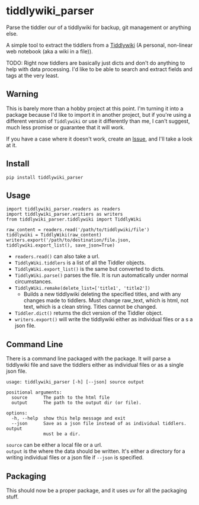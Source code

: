 # tiddlywiki_parser
Parse the tiddler our of a tiddlywiki for backup, git management or anything
else. 

A simple tool to extract the tiddlers from a [Tiddlywiki](https://tiddlywiki.com/) (A personal, non-linear web notebook (aka a wiki in a file)).

TODO: Right now tiddlers are basically just dicts and don't do anything to 
help with data processing.  I'd like to be able to search and extract fields
and tags at the very least.

## Warning 

This is barely more than a hobby project at this point.  I'm turning it into a 
package because I'd like to import it in another project, but if you're using 
a different version of `Tiddlywiki` or use it differently than me, I can't 
suggest, much less promise or guarantee that it will work.

If you have a case where it doesn't work, create an 
[Issue](https://github.com/nephlm/tiddlywiki_parser/issues),
and I'll take a look at it.

## Install

```
pip install tiddlywiki_parser 
```

## Usage

```
import tiddlywiki_parser.readers as readers
import tiddlywiki_parser.writiers as writers
from tiddlywiki_parser.tiddlywiki import TiddlyWiki

raw_content = readers.read('/path/to/tiddlywiki/file')
tiddlywiki = TiddlyWiki(raw_content)
writers.export('/path/to/destination/file.json, tiddlywiki.export_list(), save_json=True)
```

* `readers.read()` can also take a url.
* `TiddlyWiki.tiddlers` is a list of all the Tiddler objects.
* `TiddlyWiki.export_list()` is the same but converted to dicts.
* `TiddlyWiki.parse()` parses the file.  It is run automatically under normal circumstances.
* `TiddlyWiki.remake(delete_list=['title1', 'title2'])`
  * Builds a new tiddlywiki deleting the specified titles, and with any changes 
  made to tiddlers.  Must change raw_text, which is html, not text, which is a 
  clean string. Titles cannot be changed.
* `Tiddler.dict()` returns the dict version of the Tiddler object.
* `writers.export()` will write the tiddlywiki either as individual files or a s a json file. 

## Command Line 

There is a command line packaged with the package.  It will parse a tiddlywiki file and save the tiddlers either as individual files or as a single json file. 

```
usage: tiddlywiki_parser [-h] [--json] source output

positional arguments:
  source      The path to the html file
  output      The path to the output dir (or file).

options:
  -h, --help  show this help message and exit
  --json      Save as a json file instead of as individual tiddlers. output
              must be a dir.
```

`source` can be either a local file or a url.  
`output` is the where the data should be written.  It's either a directory for a writing individual files or a json file if `--json` is specified.

## Packaging

This should now be a proper package, and it uses uv for all the packaging stuff.

